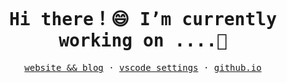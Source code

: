 <br/>
<samp ><h1 align=center> Hi there！😄 I’m currently working on ....🌱 </h1></samp>
<samp>
    <p align=center>
        <a href="http://liukun.fun">website && blog</a> ·
        <a href="https://github.com/anshengng/vscode-setting.git">vscode settings</a> ·
        <a href="https://anshengng.github.io/liukun_github_io/">github.io</a>
    </p>
</samp>



<!--
**anshengng/anshengng** is a ✨ _special_ ✨ repository because its `README.md` (this file) appears on your GitHub profile.

Here are some ideas to get you started:

- 🔭 I’m currently working on ...
- 🌱 I’m currently learning ...
- 👯 I’m looking to collaborate on ...
- 🤔 I’m looking for help with ...
- 💬 Ask me about ...
- 📫 How to reach me: ...
- 😄 Pronouns: ...
- ⚡ Fun fact: ...
-->
